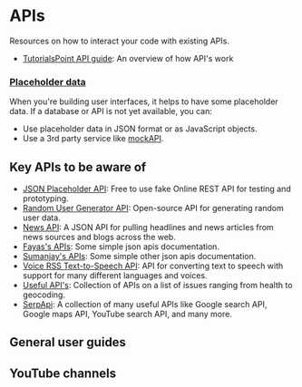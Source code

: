 # APIs
Resources on how to interact your code with existing APIs.
- [TutorialsPoint API guide](https://www.tutorialspoint.com/application-programming-interface-api): An overview of how API's work


### [Placeholder data](https://nextjs.org/learn/dashboard-app/getting-started#placeholder-data)
When you're building user interfaces, it helps to have some placeholder data. If a database or API is not yet available, you can:
- Use placeholder data in JSON format or as JavaScript objects.
- Use a 3rd party service like [mockAPI](https://mockapi.io/).

## Key APIs to be aware of
- [JSON Placeholder API](https://jsonplaceholder.typicode.com/): Free to use fake Online REST API for testing and prototyping.
- [Random User Generator API](https://randomuser.me/): Open-source API for generating random user data.
- [News API](https://newsapi.org): A JSON API for pulling headlines and news articles from news sources and blogs across the web.
- [Fayas's APIs](https://apis.fayas.me): Some simple json apis documentation.
- [Sumanjay's APIs](https://github.com/cyberboysumanjay/APIs): Some simple other json apis documentation.
- [Voice RSS Text-to-Speech API](http://www.voicerss.org/api/): API for converting text to speech with support for many different languages and voices.
- [Useful API's](https://github.com/public-apis/public-apis): Collection of APIs on a list of issues ranging from health to geocoding.
- [SerpApi](https://serpapi.com/): A collection of many useful APIs like Google search API, Google maps API, YouTube search API, and many more.

## General user guides

## YouTube channels

